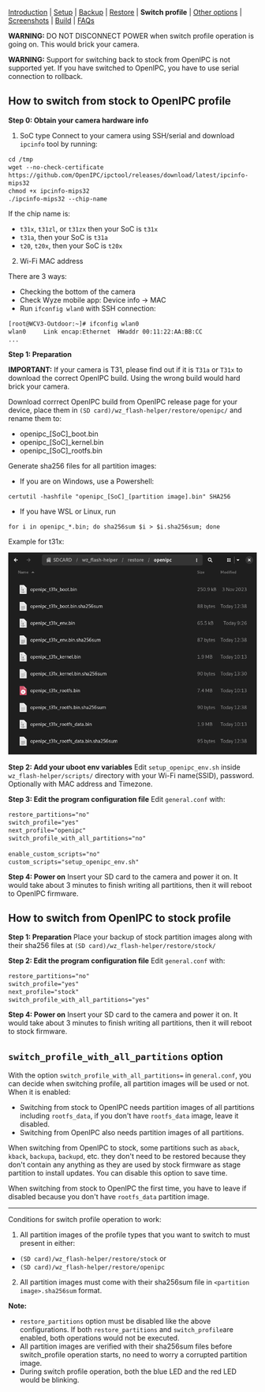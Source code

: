 
[Introduction](README.md) | [Setup](README_setup.md) | [Backup](README_backup.md) | [Restore](README_restore.md) | **Switch profile** | [Other options](README_other_options.md) | [Screenshots](README_screenshots.md) | [Build](README_build.md) | [FAQs](README_FAQs.md)



**WARNING:** DO NOT DISCONNECT POWER when switch profile operation is going on. This would brick your camera.

**WARNING:** Support for switching back to stock from OpenIPC is not supported yet. If you have switched to OpenIPC, you have to use serial connection to rollback.

## How to switch from stock to OpenIPC profile

**Step 0: Obtain your camera hardware info**
1. SoC type
Connect to your camera using SSH/serial and download `ipcinfo` tool by running:
```
cd /tmp
wget --no-check-certificate https://github.com/OpenIPC/ipctool/releases/download/latest/ipcinfo-mips32
chmod +x ipcinfo-mips32
./ipcinfo-mips32 --chip-name
```
If the chip name is:
- `t31x`, `t31zl`, or `t31zx` then your SoC is `t31x`
- `t31a`, then your SoC is `t31a`
- `t20`, `t20x`, then your SoC is `t20x`

2. Wi-Fi MAC address

There are 3 ways:
- Checking the bottom of the camera
- Check Wyze mobile app: Device info -> MAC
- Run `ifconfig wlan0` with SSH connection:

```
[root@WCV3-Outdoor:~]# ifconfig wlan0
wlan0     Link encap:Ethernet  HWaddr 00:11:22:AA:BB:CC
...
```

**Step 1: Preparation**

**IMPORTANT:** If your camera is T31, please find out if it is `T31a` or `T31x` to download the correct OpenIPC build. Using the wrong build would hard brick your camera.

Download corrrect OpenIPC build from OpenIPC release page for your device, place them in `(SD card)/wz_flash-helper/restore/openipc/` and rename them to:
- openipc_[SoC]_boot.bin
- openipc_[SoC]_kernel.bin
- openipc_[SoC]_rootfs.bin

Generate sha256 files for all partition images:
- If you are on Windows, use a Powershell:
```
certutil -hashfile "openipc_[SoC]_[partition image].bin" SHA256
```
 
- If you have WSL or Linux, run
```
for i in openipc_*.bin; do sha256sum $i > $i.sha256sum; done
```

Example for t31x:

![Alt text](https://raw.githubusercontent.com/archandanime/wz_flash-helper/main/images/switch_profile_01.png)

**Step 2: Add your uboot env variables**
Edit `setup_openipc_env.sh` inside `wz_flash-helper/scripts/` directory with your Wi-Fi name(SSID), password. Optionally with MAC address and Timezone.

**Step 3: Edit the program configuration file**
Edit `general.conf` with:
```
restore_partitions="no"
switch_profile="yes"
next_profile="openipc"
switch_profile_with_all_partitions="no"

enable_custom_scripts="no"
custom_scripts="setup_openipc_env.sh"
```

**Step 4: Power on**
Insert your SD card to the camera and power it on. It would take about 3 minutes to finish writing all partitions, then it will reboot to OpenIPC firmware.

## How to switch from OpenIPC to stock profile
**Step 1: Preparation**
Place your backup of stock partition images along with their sha256 files at `(SD card)/wz_flash-helper/restore/stock/`

**Step 2: Edit the program configuration file**
Edit `general.conf` with:
```
restore_partitions="no"
switch_profile="yes"
next_profile="stock"
switch_profile_with_all_partitions="yes"
```

**Step 4: Power on**
Insert your SD card to the camera and power it on. It would take about 3 minutes to finish writing all partitions, then it will reboot to stock firmware.

## `switch_profile_with_all_partitions` option

With the option `switch_profile_with_all_partitions=` in `general.conf`, you can decide when switching profile, all partition images will be used or not.
When it is enabled:
- Switching from stock to OpenIPC needs partition images of all partitions including `rootfs_data`, if you don't have `rootfs_data` image, leave it disabled.
- Switching from OpenIPC also needs partition images of all partitions.

When switching from OpenIPC to stock, some partitions such as `aback`, `kback`, `backupa`, `backupd`, etc. they don't need to be restored because they don't contain any anything as they are used by stock firmware as stage partition to install updates. You can disable this option to save time.

When switching from stock to OpenIPC the first time, you have to leave if disabled because you don't have `rootfs_data` partition image.



-----
Conditions for switch profile operation to work:
1. All partition images of the profile types that you want to switch to must present in either:
- `(SD card)/wz_flash-helper/restore/stock` or
- `(SD card)/wz_flash-helper/restore/openipc`
2. All partition images must come with their sha256sum file in `<partition image>.sha256sum` format.


**Note:**
- `restore_partitions` option must be disabled like the above configurations. If both `restore_partitions` and `switch_profile`are enabled, both operations would not be executed.
- All partition images are verified with their sha256sum files before switch_profile operation starts, no need to worry a corrupted partition image.
- During switch profile operation, both the blue LED and the red LED would be blinking.

